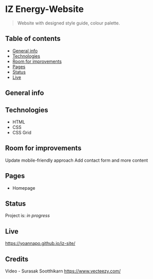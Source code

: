 
# IZ Energy-Website
> Website with designed style guide, colour palette. 

## Table of contents
* [General info](#general-info)
* [Technologies](#technologies)
* [Room for improvements](#room-for-improvements)
* [Pages](#pages)
* [Status](#status)
* [Live](#live)

## General info


## Technologies
* HTML
* CSS
* CSS Grid

## Room for improvements
Update mobile-friendly approach
Add contact form and more content


## Pages
* Homepage

## Status
Project is:  _in progress_

## Live
https://yoannapo.github.io/iz-site/

## Credits
Video - Surasak Sootthikarn
https://www.vecteezy.com/

